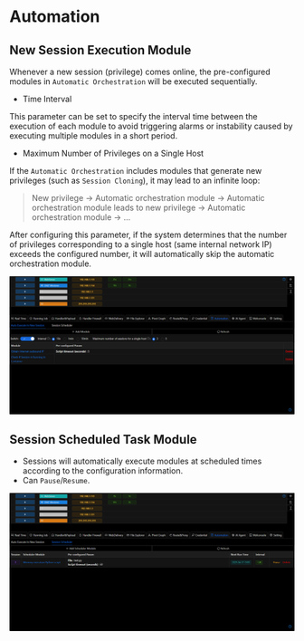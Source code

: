 # Automation

## New Session Execution Module

Whenever a new session (privilege) comes online, the pre-configured modules in `Automatic Orchestration` will be executed sequentially.

+ Time Interval

This parameter can be set to specify the interval time between the execution of each module to avoid triggering alarms or instability caused by executing multiple modules in a short period.

+ Maximum Number of Privileges on a Single Host

If the `Automatic Orchestration` includes modules that generate new privileges (such as `Session Cloning`), it may lead to an infinite loop:
> New privilege -> Automatic orchestration module -> Automatic orchestration module leads to new privilege -> Automatic orchestration module -> ...

After configuring this parameter, if the system determines that the number of privileges corresponding to a single host (same internal network IP) exceeds the configured number, it will automatically skip the automatic orchestration module.

![img_1.png](webp/automation/img_1.png)

## Session Scheduled Task Module

+ Sessions will automatically execute modules at scheduled times according to the configuration information.
+ Can `Pause`/`Resume`.

![img.png](webp/automation/img.png)